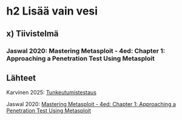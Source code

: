 # h2 Lisää vain vesi

## x) Tiivistelmä

### Jaswal 2020: Mastering Metasploit - 4ed: Chapter 1: Approaching a Penetration Test Using Metasploit



## Lähteet

Karvinen 2025: [Tunkeutumistestaus](https://terokarvinen.com/tunkeutumistestaus/#h2-lisaa-vain-vesi)

Jaswal 2020: [Mastering Metasploit - 4ed: Chapter 1: Approaching a Penetration Test Using Metasploit](https://www.oreilly.com/library/view/mastering-metasploit/9781838980078/B15076_01_Final_ASB_ePub.xhtml#_idParaDest-31)
